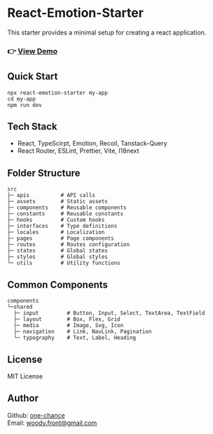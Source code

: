 # React-Emotion-Starter

This starter provides a minimal setup for creating a react application.

### 👉 [View Demo](https://dx30rj3h3cqsq.cloudfront.net)

## Quick Start

```
npx react-emotion-starter my-app
cd my-app
npm run dev
```

## Tech Stack

- React, TypeScirpt, Emotion, Recoil, Tanstack-Query
- React Router, ESLint, Prettier, Vite, I18next

## Folder Structure

```
src
├─ apis          # API calls
├─ assets        # Static assets
├─ components    # Reusable components
├─ constants     # Reusable constants
├─ hooks         # Custom hooks
├─ interfaces    # Type definitions
├─ locales       # Localization
├─ pages         # Page components
├─ routes        # Routes configuration
├─ states        # Global states
├─ styles        # Global styles
└─ utils         # Utility functions
```

## Common Components

```
components
└─shared
  ├─ input         # Button, Input, Select, TextArea, TextField
  ├─ layout        # Box, Flex, Grid
  ├─ media         # Image, Svg, Icon
  ├─ navigation    # Link, NavLink, Pagination
  └─ typography    # Text, Label, Heading
```

## License

MIT License

## Author

Github: [one-chance](https://github.com/one-chance)<br/>
Email: woody.front@gmail.com

